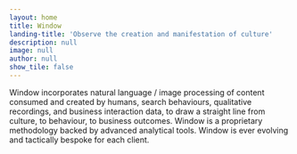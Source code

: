 ```yaml
---
layout: home
title: Window
landing-title: 'Observe the creation and manifestation of culture'
description: null
image: null
author: null
show_tile: false
---
```


Window incorporates natural language / image processing of content consumed and created by humans, search behaviours, qualitative recordings, and business interaction data, to draw a straight line from culture, to behaviour, to business outcomes. Window is a proprietary methodology backed by advanced analytical tools. Window is ever evolving and tactically bespoke for each client.
